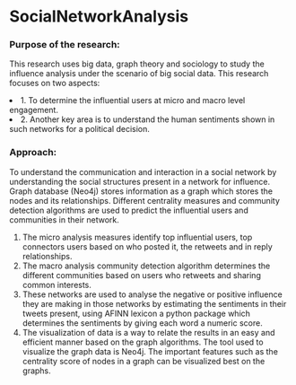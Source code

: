 # SocialNetworkAnalysis


<h3>Purpose of the research:</h3> 
<p>This research uses big data, graph theory and sociology to study the influence analysis under the scenario of big social data. This research focuses on two aspects: 
<li>1. To determine the influential users at micro and macro level engagement. 
<li>2. Another key area is to understand the human sentiments shown in such networks for a political decision. 
  
<h3>Approach: </h3>
<p>To understand the communication and interaction in a social network by understanding the social structures present in a network for influence. Graph database (Neo4j) stores information as a graph which stores the nodes and its relationships. Different centrality measures and community detection algorithms are used to predict the influential users and communities in their network. </p>
  
1. The micro analysis measures identify top influential users, top connectors users based on who posted it, the retweets and in reply relationships. 
2. The macro analysis community detection algorithm determines the different communities based on users who retweets and sharing common interests.
3. These networks are used to analyse the negative or positive influence they are making in those networks by estimating the sentiments in their tweets present, using AFINN lexicon a python package which determines the sentiments by giving each word a numeric score.
4. The visualization of data is a way to relate the results in an easy and efficient manner based on the graph algorithms. The tool used to visualize the graph data is Neo4j. The important features such as the centrality score of nodes in a graph can be visualized best on the graphs.
